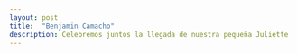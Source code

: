 ```yaml
---
layout: post
title:  "Benjamin Camacho"
description: Celebremos juntos la llegada de nuestra pequeña Juliette 
---
```

